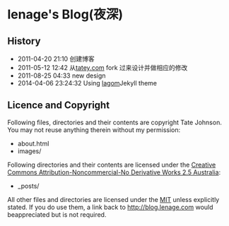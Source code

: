 # lenage's Blog(夜深)

## History
* 2011-04-20 21:10 创建博客
* 2011-05-12 12:42 从[tatey.com](http://tatey.com) fork 过来设计并做相应的修改
* 2011-08-25 04:33 new design
* 2014-04-06 23:24:32 Using [lagom](https://github.com/swanson/lagom/)Jekyll theme

## Licence and Copyright

Following files, directories and their contents are copyright Tate Johnson. You may not reuse anything therein without my permission:

* about.html
* images/

Following directories and their contents are licensed under the [Creative Commons Attribution-Noncommercial-No Derivative Works 2.5 Australia](http://creativecommons.org/licenses/by-nc-nd/2.5/au/):

* _posts/

All other files and directories are licensed under the [MIT](http://www.opensource.org/licenses/mit-license.php) unless explicitly stated. If you do use them, a link back to http://blog.lenage.com would beappreciated but is not required.
